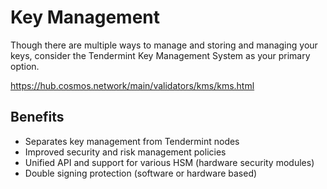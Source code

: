 # Key Management

Though there are multiple ways to manage and storing and managing your keys, consider the Tendermint Key Management System as your primary option.

https://hub.cosmos.network/main/validators/kms/kms.html

## Benefits

- Separates key management from Tendermint nodes
- Improved security and risk management policies
- Unified API and support for various HSM (hardware security modules)
- Double signing protection (software or hardware based)